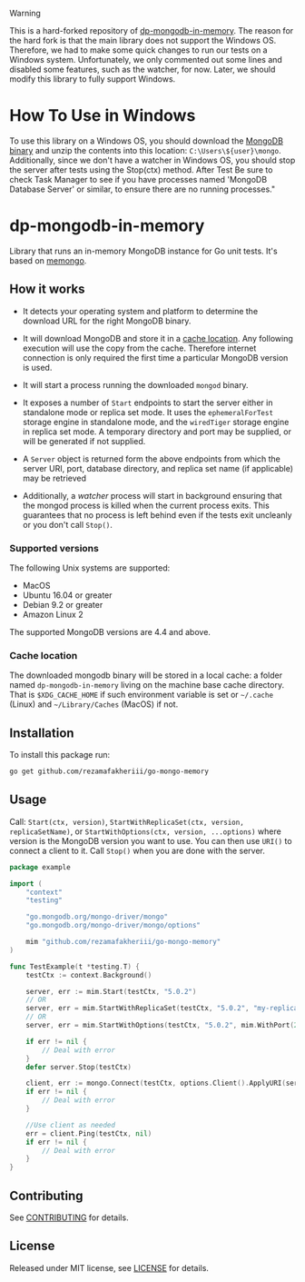 > [!WARNING]
> This is a hard-forked repository of [dp-mongodb-in-memory](https://github.com/ONSdigital/dp-mongodb-in-memory). The reason for the hard fork is that the main library does not support the Windows OS. Therefore, we had to make some quick changes to run our tests on a Windows system. Unfortunately, we only commented out some lines and disabled some features, such  as the watcher, for now. Later, we should modify this library to fully support Windows.

# How To Use in Windows
To use this library on a Windows OS, you should download the [MongoDB binary](https://www.mongodb.com/download-center/community/releases) and unzip the contents into this location: `C:\Users\${user}\mongo`. Additionally, since we don't have a watcher in Windows OS, you should stop the server after tests using the Stop(ctx) method. After Test Be sure to check Task Manager to see if you have processes named 'MongoDB Database Server' or similar, to ensure there are no running processes."

# dp-mongodb-in-memory
Library that runs an in-memory MongoDB instance for Go unit tests.
It's based on [memongo](https://github.com/benweissmann/memongo).

## How it works
- It detects your operating system and platform to determine the download URL for the right MongoDB binary.

- It will download MongoDB and store it in a [cache location](#cache-location). Any following execution will use the copy from the cache. Therefore internet connection is only required the first time a particular MongoDB version is used.

- It will start a process running the downloaded `mongod` binary.

- It exposes a number of `Start` endpoints to start the server either in standalone mode or replica set mode. It uses the `ephemeralForTest` storage engine in standalone mode, and the `wiredTiger` storage engine in replica set mode. A temporary directory and port may be supplied, or will be generated if not supplied.

- A `Server` object is returned form the above endpoints from which the server URI, port, database directory, and replica set name (if applicable) may be retrieved

- Additionally, a _watcher_ process will start in background ensuring that the mongod process is killed when the current process exits. This guarantees that no process is left behind even if the tests exit uncleanly or you don't call `Stop()`.

### Supported versions
The following Unix systems are supported:
- MacOS
- Ubuntu 16.04 or greater
- Debian 9.2 or greater
- Amazon Linux 2

The supported MongoDB versions are 4.4 and above.

### Cache location

The downloaded mongodb binary will be stored in a local cache: a folder named `dp-mongodb-in-memory` living on the machine base cache directory. That is `$XDG_CACHE_HOME` if such environment variable is set or `~/.cache` (Linux) and `~/Library/Caches` (MacOS) if not.

## Installation

To install this package run:

```bash
go get github.com/rezamafakheriii/go-mongo-memory
```

## Usage

Call:
    `Start(ctx, version)`, `StartWithReplicaSet(ctx, version, replicaSetName)`, or `StartWithOptions(ctx, version, ...options)` where version is the MongoDB version you want to use. You can then use `URI()` to connect a client to it. 
Call `Stop()` when you are done with the server.

```go
package example

import (
	"context"
	"testing"

	"go.mongodb.org/mongo-driver/mongo"
	"go.mongodb.org/mongo-driver/mongo/options"

	mim "github.com/rezamafakheriii/go-mongo-memory"
)

func TestExample(t *testing.T) {
	testCtx := context.Background()

	server, err := mim.Start(testCtx, "5.0.2")
	// OR
	server, err = mim.StartWithReplicaSet(testCtx, "5.0.2", "my-replica-set")
	// OR
	server, err = mim.StartWithOptions(testCtx, "5.0.2", mim.WithPort(27017), mim.WithDatabaseDir("/var/tmp/my-temp-dir"))

	if err != nil {
		// Deal with error
	}
	defer server.Stop(testCtx)

	client, err := mongo.Connect(testCtx, options.Client().ApplyURI(server.URI()))
	if err != nil {
		// Deal with error
	}

	//Use client as needed
	err = client.Ping(testCtx, nil)
	if err != nil {
		// Deal with error
	}
}

```

## Contributing

See [CONTRIBUTING](CONTRIBUTING.md) for details.

## License

Released under MIT license, see [LICENSE](LICENSE.md) for details.
